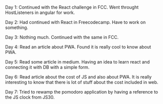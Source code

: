 Day 1:
Continued with the React challenge in FCC. Went throught HostListeners in angular for work.

Day 2:
Had continued with React in Freecodecamp. Have to work on something.

Day 3:
Nothing much. Continued with the same in FCC.

Day 4:
Read an article about PWA. Found it is really cool to know about PWA.


Day 5:
Read some article in medium. Having an idea to learn react and connecting it with DB with a simple form.

Day 6:
Read article about the cost of JS and also about PWA. It is really interesting to know that there is lot of stuff about the cost included in web.

Day 7:
Tried to rewamp the pomodoro application by having a reference to the JS clock from JS30.